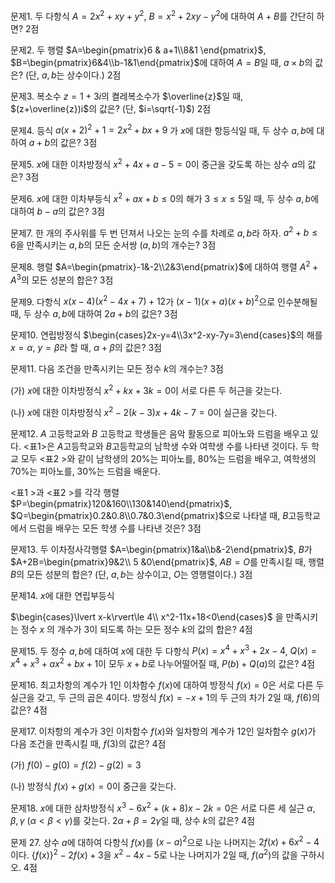 

문제1. 두 다항식 $A=2x^2+xy+y^2$, $B=x^2+2xy-y^2$에 대하여 $A+B$를 간단히 하면? 2점



문제2. 두 행렬 $A=\begin{pmatrix}6 & a+1\\8&1 \end{pmatrix}$, $B=\begin{pmatrix}6&4\\b-1&1\end{pmatrix}$에 대하여 $A=B$일 때, $a\times b$의 값은? (단, $a, b$는 상수이다.) 2점



문제3. 복소수 $z=1+3i$의 켤레복소수가 $\overline{z}$일 때, $(z+\overline{z})i$의 값은? (단, $i=\sqrt{-1}$)  2점



문제4. 등식 $a(x+2)^2+1=2x^2+bx+9$ 가 $x$에 대한 항등식일 때, 두 상수 $a, b$에 대하여 $a+b$의 값은? 3점



문제5. $x$에 대한 이차방정식 $x^2+4x+a-5=0$이 중근을 갖도록 하는 상수 $a$의 값은? 3점



문제6. $x$에 대한 이차부등식 $x^2+ax+b\le0$의 해가 $3\le x\le 5$일 때, 두 상수 $a, b$에 대하여 $b-a$의 값은? 3점



문제7. 한 개의 주사위를 두 번 던져서 나오는 눈의 수를 차례로 $a, b$라 하자. $a^2+b\le 6$을 만족시키는 $a, b$의 모든 순서쌍 $(a, b)$의 개수는? 3점



문제8. 행렬 $A=\begin{pmatrix}-1&-2\\2&3\end{pmatrix}$에 대하여 행렬 $A^2+A^3$의 모든 성분의 합은? 3점



문제9. 다항식 $x(x-4)(x^2-4x+7)+12$가 $(x-1)(x+a)(x+b)^2$으로 인수분해될 때, 두 상수 $a, b$에 대하여 $2a+b$의 값은? 3점



문제10. 연립방정식 $\begin{cases}2x-y=4\\3x^2-xy-7y=3\end{cases}$의 해를 $x=\alpha$, $y=\beta$라 할 때, $\alpha+\beta$의 값은? 3점



문제11. 다음 조건을 만족시키는 모든 정수 $k$의 개수는? 3점

(가) $x$에 대한 이차방정식 $x^2+kx+3k=0$이 서로 다른 두 허근을 갖는다.

(나) $x$에 대한 이차방정식 $x^2-2(k-3)x+4k-7=0$이 실근을 갖는다.



문제12. $A$ 고등학교와 $B$ 고등학교 학생들은 음악 활동으로 피아노와 드럼을 배우고 있다. $<$표1$>$은 $A$고등학교와 $B$고등학교의 남학생 수와 여학생 수를 나타낸 것이다. 두 학교 모두 $<$표2 $>$와 같이 남학생의 $20\%$는 피아노를, $80\%$는 드럼을 배우고, 여학생의 $70\%$는 피아노를, $30\%$는 드럼을 배운다.

$<$표1 $>$과 $<$표2 $>$를 각각 행렬 $P=\begin{pmatrix}120&160\\130&140\end{pmatrix}$, $Q=\begin{pmatrix}0.2&0.8\\0.7&0.3\end{pmatrix}$으로 나타낼 때, $B$고등학교에서 드럼을 배우는 모든 학생 수를 나타낸 것은? 3점



문제13. 두 이차정사각행렬 $A=\begin{pmatrix}1&a\\b&-2\end{pmatrix}$, $B$가 $A+2B=\begin{pmatrix}9&2\\ 5 &0\end{pmatrix}$, $AB=O$를 만족시킬 때, 행렬 $B$의 모든 성분의 합은? (단, $a, b$는 상수이고, $O$는 영행렬이다.)  3점



문제14. $x$에 대한 연립부등식

$\begin{cases}\lvert x-k\rvert\le 4\\ x^2-11x+18<0\end{cases}$
 을 만족시키는 정수 $x$
의 개수가 $3$이 되도록 하는 모든 정수 $k$의 값의 합은? 4점



문제15. 두 정수 $a, b$에 대하여 $x$에 대한 두 다항식 $P(x)=x^4+x^3+2x-4$, $Q(x)=x^4+x^3+ax^2+bx+1$이 모두 $x+b$로 나누어떨어질 때, $P(b)+Q(a)$의 값은? 4점



문제16. 최고차항의 계수가 $1$인 이차함수 $f(x)$에 대하여 방정식 $f(x)=0$은 서로 다른 두 실근을 갖고, 두 근의 곱은 $4$이다. 방정식 $f(x)=-x+1$의 두 근의 차가 $2$일 때, $f(6)$의 값은? 4점



문제17. 이차항의 계수가 $3$인 이차함수 $f(x)$와 일차항의 계수가 $12$인 일차함수 $g(x)$가 다음 조건을 만족시킬 때, $f(3)$의 값은? 4점

(가) $f(0)-g(0)=f(2)-g(2)=3$

(나) 방정식 $f(x)+g(x)=0$이 중근을 갖는다.



문제18. $x$에 대한 삼차방정식 $x^3-6x^2+(k+8)x-2k=0$은 서로 다른 세 실근 $\alpha, \beta, \gamma\ (\alpha<\beta<\gamma)$를 갖는다. $2\alpha+\beta=2\gamma$일 때, 상수 $k$의 값은? 4점









문제 27. 상수 $a$에 대하여 다항식 $f(x)$를 $(x-a)^2$으로 나눈 나머지는 $2f(x)+6x^2-4$이다. $\lbrace f(x)\rbrace^2-2f(x)+3$을 $x^2-4x-5$로 나눈 나머지가 $2$일 때, $f(a^2)$의 값을 구하시오. 4점


